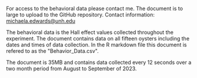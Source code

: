 For access to the behavioral data please contact me. The document is to large to upload to the GitHub repository. 
Contact information: michaela.edwards@unh.edu

The behavioral data is the Hall effect values collected throughout the experiment. The document contains data on all fifteen oysters including the dates and times of data collection. 
In the R markdown file this document is refered to as the "Behavior_Data.csv".

The document is 35MB and contains data collected every 12 seconds over a two month period from August to September of 2023.
